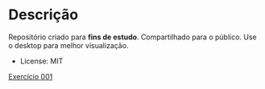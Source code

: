 # Descrição
 Repositório criado para **fins de estudo**. Compartilhado para o público.
 Use o desktop para melhor visualização.
 - License: MIT

 <a href="https://dynmopi.github.io/exercises/frontend/ex1/ex1.js">Exercício 001</a>
